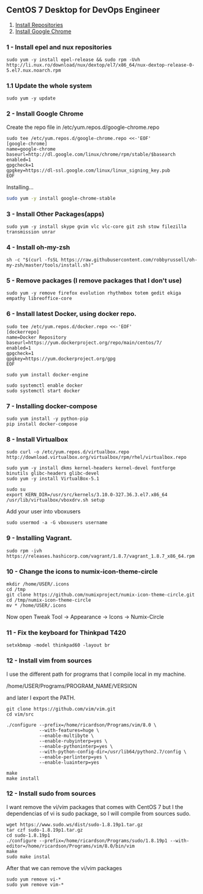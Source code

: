 
## CentOS 7 Desktop for DevOps Engineer 

1. [Install Repositories](#1---install-epel-and-nux-repositories)
2. [Install Google Chrome](#2---install-google-chrome)


### 1 - Install epel and nux repositories

```
sudo yum -y install epel-release && sudo rpm -Uvh http://li.nux.ro/download/nux/dextop/el7/x86_64/nux-dextop-release-0-5.el7.nux.noarch.rpm
```
### 1.1 Update the whole system

```
sudo yum -y update
```

### 2 - Install Google Chrome
 
 Create the repo file in /etc/yum.repos.d/google-chrome.repo

```
sudo tee /etc/yum.repos.d/google-chrome.repo <<-'EOF'
[google-chrome]
name=google-chrome
baseurl=http://dl.google.com/linux/chrome/rpm/stable/$basearch
enabled=1
gpgcheck=1
gpgkey=https://dl-ssl.google.com/linux/linux_signing_key.pub
EOF
``` 

Installing...

```sh
sudo yum -y install google-chrome-stable
```

### 3 - Install Other Packages(apps)

```
sudo yum -y install skype gvim vlc vlc-core git zsh stow filezilla transmission unrar
```

### 4 - Install oh-my-zsh

```shell
sh -c "$(curl -fsSL https://raw.githubusercontent.com/robbyrussell/oh-my-zsh/master/tools/install.sh)"
```

### 5 - Remove packages (I remove packages that I don't use)

```
sudo yum -y remove firefox evolution rhythmbox totem gedit ekiga empathy libreoffice-core
```

### 6 - Install latest Docker, using docker repo.

```
sudo tee /etc/yum.repos.d/docker.repo <<-'EOF'
[dockerrepo]
name=Docker Repository
baseurl=https://yum.dockerproject.org/repo/main/centos/7/
enabled=1
gpgcheck=1
gpgkey=https://yum.dockerproject.org/gpg
EOF
```

```
sudo yum install docker-engine
```

```
sudo systemctl enable docker
sudo systemctl start docker
```

### 7 - Installing docker-compose

```
sudo yum install -y python-pip
pip install docker-compose
```

### 8 - Install Virtualbox

```
sudo curl -o /etc/yum.repos.d/virtualbox.repo http://download.virtualbox.org/virtualbox/rpm/rhel/virtualbox.repo
```

```
sudo yum -y install dkms kernel-headers kernel-devel fontforge binutils glibc-headers glibc-devel
sudo yum -y install VirtualBox-5.1
```

```
sudo su
export KERN_DIR=/usr/src/kernels/3.10.0-327.36.3.el7.x86_64
/usr/lib/virtualbox/vboxdrv.sh setup
```

Add your user into vboxusers

```
sudo usermod -a -G vboxusers username
```

### 9 - Installing Vagrant.

```
sudo rpm -ivh https://releases.hashicorp.com/vagrant/1.8.7/vagrant_1.8.7_x86_64.rpm
```

### 10 - Change the icons to numix-icon-theme-circle

```
mkdir /home/USER/.icons
cd /tmp
git clone https://github.com/numixproject/numix-icon-theme-circle.git
cd /tmp/numix-icon-theme-circle
mv * /home/USER/.icons
```

Now open Tweak Tool -> Appearance -> Icons -> Numix-Circle


### 11 - Fix the keyboard for Thinkpad T420

```
setxkbmap -model thinkpad60 -layout br
```

### 12 - Install vim from sources

I use the different path for programs that I compile local in my machine.

/home/USER/Programs/PROGRAM_NAME/VERSION

and later I export the PATH.

```
git clone https://github.com/vim/vim.git
cd vim/src

./configure --prefix=/home/ricardson/Programs/vim/8.0 \
            --with-features=huge \
            --enable-multibyte \
            --enable-rubyinterp=yes \
            --enable-pythoninterp=yes \
            --with-python-config-dir=/usr/lib64/python2.7/config \
            --enable-perlinterp=yes \
            --enable-luainterp=yes 

make
make install
```

### 12 - Install sudo from sources

I want remove the vi/vim packages that comes with CentOS 7 but I the dependencias of vi is sudo package, so I will compile from sources
sudo.


```
wget https://www.sudo.ws/dist/sudo-1.8.19p1.tar.gz
tar czf sudo-1.8.19p1.tar.gz
cd sudo-1.8.19p1
./configure --prefix=/home/ricardson/Programs/sudo/1.8.19p1 --with-editor=/home/ricardson/Programs/vim/8.0/bin/vim
make
sudo make instal
```

After that we can remove the vi/vim packages

```
sudo yum remove vi-*
sudo yum remove vim-*
```
